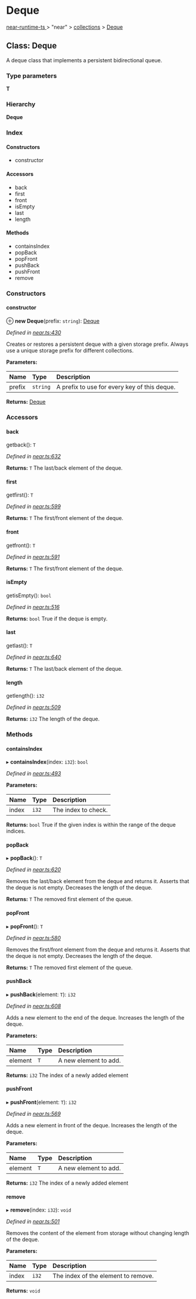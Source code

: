 # Deque

[near-runtime-ts ](../../)&gt; "near" &gt; [collections](./) &gt; [Deque](deque.md)

## Class: Deque

A deque class that implements a persistent bidirectional queue.

### Type parameters

**T**

### Hierarchy

**Deque**

### Index

#### Constructors

* constructor

#### Accessors

* back
* first
* front
* isEmpty
* last
* length

#### Methods

* containsIndex
* popBack
* popFront
* pushBack
* pushFront
* remove

### Constructors

#### constructor    <a id="constructor"></a>

⊕ **new Deque**\(prefix: `string`\): [Deque](https://github.com/nearprotocol/docs/tree/02f899c11ed02bb3a999e4e86904f6a23c31ca4c/docs/client-api/ts/classes/collections/_near_.collections.deque.md)

_Defined in_ [_near.ts:430_](https://github.com/nearprotocol/near-runtime-ts/blob/30d6281/near.ts#L430)

Creates or restores a persistent deque with a given storage prefix. Always use a unique storage prefix for different collections.

**Parameters:**

| Name | Type | Description |
| :--- | :--- | :--- |
| prefix | `string` | A prefix to use for every key of this deque. |

**Returns:** [Deque](https://github.com/nearprotocol/docs/tree/02f899c11ed02bb3a999e4e86904f6a23c31ca4c/docs/client-api/ts/classes/collections/_near_.collections.deque.md)

### Accessors

#### back    <a id="back"></a>

getback\(\): `T`

_Defined in_ [_near.ts:632_](https://github.com/nearprotocol/near-runtime-ts/blob/30d6281/near.ts#L632)

**Returns:** `T` The last/back element of the deque.

#### first    <a id="first"></a>

getfirst\(\): `T`

_Defined in_ [_near.ts:599_](https://github.com/nearprotocol/near-runtime-ts/blob/30d6281/near.ts#L599)

**Returns:** `T` The first/front element of the deque.

#### front    <a id="front"></a>

getfront\(\): `T`

_Defined in_ [_near.ts:591_](https://github.com/nearprotocol/near-runtime-ts/blob/30d6281/near.ts#L591)

**Returns:** `T` The first/front element of the deque.

#### isEmpty    <a id="isempty"></a>

getisEmpty\(\): `bool`

_Defined in_ [_near.ts:516_](https://github.com/nearprotocol/near-runtime-ts/blob/30d6281/near.ts#L516)

**Returns:** `bool` True if the deque is empty.

#### last    <a id="last"></a>

getlast\(\): `T`

_Defined in_ [_near.ts:640_](https://github.com/nearprotocol/near-runtime-ts/blob/30d6281/near.ts#L640)

**Returns:** `T` The last/back element of the deque.

#### length    <a id="length"></a>

getlength\(\): `i32`

_Defined in_ [_near.ts:509_](https://github.com/nearprotocol/near-runtime-ts/blob/30d6281/near.ts#L509)

**Returns:** `i32` The length of the deque.

### Methods

#### containsIndex    <a id="containsindex"></a>

▸ **containsIndex**\(index: `i32`\): `bool`

_Defined in_ [_near.ts:493_](https://github.com/nearprotocol/near-runtime-ts/blob/30d6281/near.ts#L493)

**Parameters:**

| Name | Type | Description |
| :--- | :--- | :--- |
| index | `i32` | The index to check. |

**Returns:** `bool` True if the given index is within the range of the deque indices.

#### popBack    <a id="popback"></a>

▸ **popBack**\(\): `T`

_Defined in_ [_near.ts:620_](https://github.com/nearprotocol/near-runtime-ts/blob/30d6281/near.ts#L620)

Removes the last/back element from the deque and returns it. Asserts that the deque is not empty. Decreases the length of the deque.

**Returns:** `T` The removed first element of the queue.

#### popFront    <a id="popfront"></a>

▸ **popFront**\(\): `T`

_Defined in_ [_near.ts:580_](https://github.com/nearprotocol/near-runtime-ts/blob/30d6281/near.ts#L580)

Removes the first/front element from the deque and returns it. Asserts that the deque is not empty. Decreases the length of the deque.

**Returns:** `T` The removed first element of the queue.

#### pushBack    <a id="pushback"></a>

▸ **pushBack**\(element: `T`\): `i32`

_Defined in_ [_near.ts:608_](https://github.com/nearprotocol/near-runtime-ts/blob/30d6281/near.ts#L608)

Adds a new element to the end of the deque. Increases the length of the deque.

**Parameters:**

| Name | Type | Description |
| :--- | :--- | :--- |
| element | `T` | A new element to add. |

**Returns:** `i32` The index of a newly added element

#### pushFront    <a id="pushfront"></a>

▸ **pushFront**\(element: `T`\): `i32`

_Defined in_ [_near.ts:569_](https://github.com/nearprotocol/near-runtime-ts/blob/30d6281/near.ts#L569)

Adds a new element in front of the deque. Increases the length of the deque.

**Parameters:**

| Name | Type | Description |
| :--- | :--- | :--- |
| element | `T` | A new element to add. |

**Returns:** `i32` The index of a newly added element

#### remove    <a id="remove"></a>

▸ **remove**\(index: `i32`\): `void`

_Defined in_ [_near.ts:501_](https://github.com/nearprotocol/near-runtime-ts/blob/30d6281/near.ts#L501)

Removes the content of the element from storage without changing length of the deque.

**Parameters:**

| Name | Type | Description |
| :--- | :--- | :--- |
| index | `i32` | The index of the element to remove. |

**Returns:** `void`

